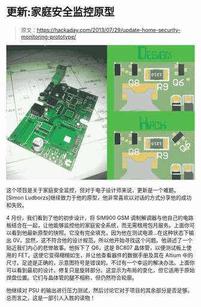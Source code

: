 # 更新:家庭安全监控原型

> 原文：<https://hackaday.com/2013/07/29/update-home-security-monitoring-prototype/>

![home-security-monitoring-prototype-update-1](img/606c83838d115477850dcd872681681b.png)

这个项目是关于家庭安全监控，但对于电子设计师来说，更新是一个难题。[Simon Ludborzs]继续致力于他的原型，他非常喜欢以对话的方式分享他的成功和失败。

4 月份，我们看到了他的初步设计，将 SIM900 GSM 调制解调器与他自己的电路板结合在一起，让他能够监控他的家庭安全系统，而无需租用包月服务。上面你可以看到他最新原型的快照。它没有完全填充，因为他在测试电源…在这种状态下输出 0V。显然，这不符合他的设计规范，所以他开始寻找这个问题。他讲述了一个贴近我们内心的悲惨故事。他拆下了 Q6，这是 BC807 晶体管，以便测试板上使用的 FET。这使它变得栩栩如生，并让他查看器件的数据手册及其在 Altium 中的尺寸。足迹是正确的，示意图符号是错误的。不过有一个幸运的解决办法。上面你可以看到最初的设计。修复只是旋转部分。这显示为布局的变化，但它适用于原始焊盘位置。它们与晶体管的腿不相称，但仍然符合轮廓。

他继续对 PSU 的输出进行压力测试，然后讨论它对于项目的其余部分是否足够。总而言之，这是一部引人入胜的读物！